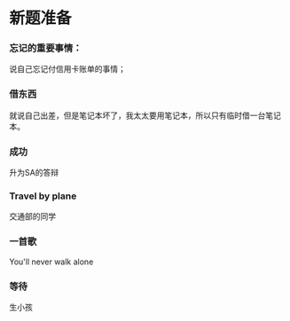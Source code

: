 # 新题准备

### 忘记的重要事情：

说自己忘记付信用卡账单的事情；

### 借东西

就说自己出差，但是笔记本坏了，我太太要用笔记本，所以只有临时借一台笔记本。

### 成功

升为SA的答辩


### Travel by plane

交通部的同学

### 一首歌

You'll never walk alone

### 等待

生小孩

